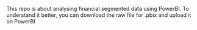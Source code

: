 This repo is about analysing financial segmented data using PowerBI. 
To understand it better, you can download the raw file for .pbix and upload it on PowerBI
